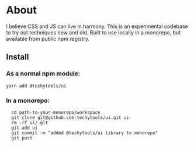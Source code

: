 # About

I believe CSS and JS can live in harmony. This is an experimental codebase to try out techniques new and old. Built to use locally in a monorepo, but available from public npm registry. 

## Install

### As a normal npm module:

```yarn add @techytools/ui```

### In a monorepo:

```
  cd path-to-your-monorepo/workspace
  git clone git@github.com:techytools/ui.git ui
  rm -rf ui/.git
  git add ui
  git commit -m "added @techytools/ui library to monorepo"
  git push
```


